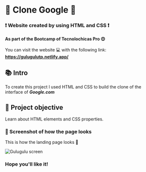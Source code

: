 # 👯 Clone Google 👯

### ❗️ **Website created by using HTML and CSS** ❗️

#### As part of the Bootcamp of Tecnolochicas Pro 😊

You can visit the website 💻 with the following link: **https://gulugulutp.netlify.app/**

## 📚 Intro

To create this project I used HTML and CSS to build the clone of the interface of ***Google.com***

## 🎯 Project objective

Learn about HTML elements and CSS properties. 


### 📸 Screenshot of how the page looks 

This is how the landing page looks 👀

![Gulugulu screen](https://github.com/Bananab-lue/Gulugulu/assets/139791048/b5e4c649-745a-44c7-a4e2-6339c69b9a70)

### Hope you'll like it! 






